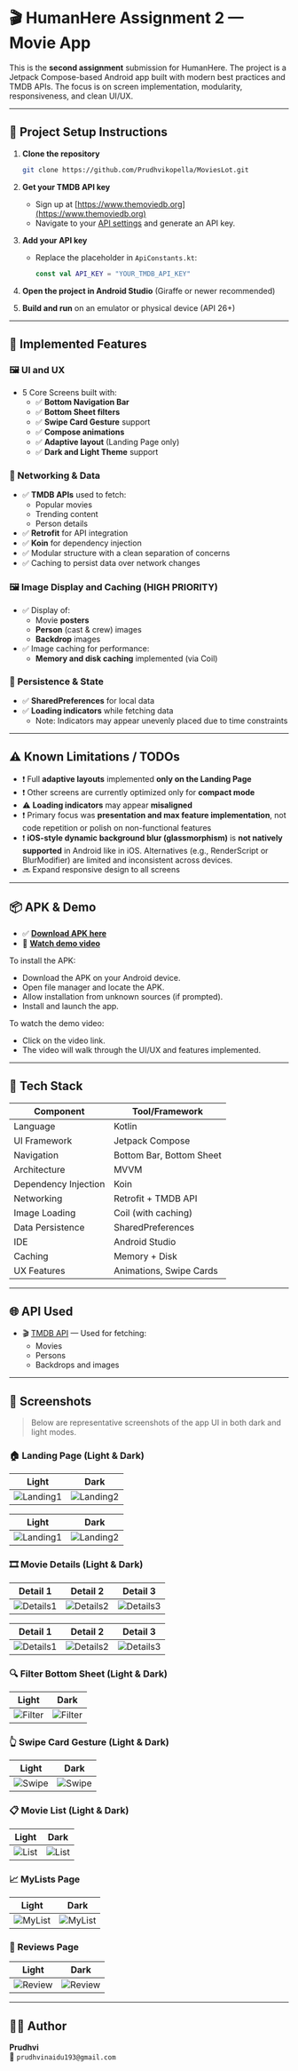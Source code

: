 # 🎬 HumanHere Assignment 2 — Movie App

This is the **second assignment** submission for HumanHere. The project is a Jetpack Compose-based Android app built with modern best practices and TMDB APIs. The focus is on screen implementation, modularity, responsiveness, and clean UI/UX.

---

## 📁 Project Setup Instructions

1. **Clone the repository**
   ```bash
   git clone https://github.com/Prudhvikopella/MoviesLot.git
   ```

2. **Get your TMDB API key**
   - Sign up at [https://www.themoviedb.org](https://www.themoviedb.org)
   - Navigate to your [API settings](https://www.themoviedb.org/settings/api) and generate an API key.

3. **Add your API key**
   - Replace the placeholder in `ApiConstants.kt`:
     ```kotlin
     const val API_KEY = "YOUR_TMDB_API_KEY"
     ```

4. **Open the project in Android Studio** (Giraffe or newer recommended)

5. **Build and run** on an emulator or physical device (API 26+)

---

## 🚀 Implemented Features

### 🖼️ UI and UX

- 5 Core Screens built with:
  - ✅ **Bottom Navigation Bar**
  - ✅ **Bottom Sheet filters**
  - ✅ **Swipe Card Gesture** support
  - ✅ **Compose animations**
  - ✅ **Adaptive layout** (Landing Page only)
  - ✅ **Dark and Light Theme** support

### 🔁 Networking & Data

- ✅ **TMDB APIs** used to fetch:
  - Popular movies
  - Trending content
  - Person details
- ✅ **Retrofit** for API integration
- ✅ **Koin** for dependency injection
- ✅ Modular structure with a clean separation of concerns
- ✅ Caching to persist data over network changes

### 🖼️ Image Display and Caching (HIGH PRIORITY)

- ✅ Display of:
  - Movie **posters**
  - **Person** (cast & crew) images
  - **Backdrop** images
- ✅ Image caching for performance:
  - **Memory and disk caching** implemented (via Coil)

### 💾 Persistence & State

- ✅ **SharedPreferences** for local data
- ✅ **Loading indicators** while fetching data
  - Note: Indicators may appear unevenly placed due to time constraints

---

## ⚠️ Known Limitations / TODOs

- ❗ Full **adaptive layouts** implemented **only on the Landing Page**
- ❗ Other screens are currently optimized only for **compact mode**
- ⚠️ **Loading indicators** may appear **misaligned**
- ❗ Primary focus was **presentation and max feature implementation**, not code repetition or polish on non-functional features
- ❗ **iOS-style dynamic background blur (glassmorphism)** is **not natively supported** in Android like in iOS. Alternatives (e.g., RenderScript or BlurModifier) are limited and inconsistent across devices.
- 🔜 Expand responsive design to all screens

---

## 📦 APK & Demo

- ✅ [**Download APK here**](https://github.com/Prudhvikopella/MoviesLot/blob/master/movieslot.apk) 
- 🎥 [**Watch demo video**](https://drive.google.com/file/d/1YNRcG_v6pzwD4tmslsYHtZOJRSGXmr63/view?usp=sharing) 

To install the APK:
- Download the APK on your Android device.
- Open file manager and locate the APK.
- Allow installation from unknown sources (if prompted).
- Install and launch the app.

To watch the demo video:
- Click on the video link.
- The video will walk through the UI/UX and features implemented.

---

## 📂 Tech Stack

| Component              | Tool/Framework           |
|------------------------|--------------------------|
| Language               | Kotlin                   |
| UI Framework           | Jetpack Compose          |
| Navigation             | Bottom Bar, Bottom Sheet |
| Architecture           | MVVM                     |
| Dependency Injection   | Koin                     |
| Networking             | Retrofit + TMDB API      |
| Image Loading          | Coil (with caching)      |
| Data Persistence       | SharedPreferences        |
| IDE                    | Android Studio           |
| Caching                | Memory + Disk            |
| UX Features            | Animations, Swipe Cards  |

---

## 🌐 API Used

- 🎬 [TMDB API](https://developer.themoviedb.org/) — Used for fetching:
  - Movies
  - Persons
  - Backdrops and images

---

## 📸 Screenshots

> Below are representative screenshots of the app UI in both dark and light modes.

### 🏠 Landing Page (Light & Dark)

| Light | Dark |
|-------|------|
| ![Landing1](https://github.com/Prudhvikopella/MoviesLot/blob/master/landing_page_1.png) | ![Landing2](https://github.com/Prudhvikopella/MoviesLot/blob/master/dark_landing_page_1.png) |

| Light | Dark |
|-------|------|
| ![Landing1](https://github.com/Prudhvikopella/MoviesLot/blob/master/landing_page_2.png) | ![Landing2](https://github.com/Prudhvikopella/MoviesLot/blob/master/dark_landing_page_2.png) |

### 🎞️ Movie Details (Light & Dark)

| Detail 1 | Detail 2 | Detail 3 |
|----------|----------|----------|
| ![Details1](https://github.com/Prudhvikopella/MoviesLot/blob/master/movie_detail_1.png) | ![Details2](https://github.com/Prudhvikopella/MoviesLot/blob/master/movie_detail_2.png) | ![Details3](https://github.com/Prudhvikopella/MoviesLot/blob/master/movie_detail_3.png) |

| Detail 1 | Detail 2 | Detail 3 |
|----------|----------|----------|
| ![Details1](https://github.com/Prudhvikopella/MoviesLot/blob/master/dark_movie_detail_1.png) | ![Details2](https://github.com/Prudhvikopella/MoviesLot/blob/master/dark_movie_detail_2.png) | ![Details3](https://github.com/Prudhvikopella/MoviesLot/blob/master/dark_movie_detail_3.png) |

### 🔍 Filter Bottom Sheet (Light & Dark)

| Light | Dark |
|-------|------|
| ![Filter](https://github.com/Prudhvikopella/MoviesLot/blob/master/filter_menu.png) | ![Filter](https://github.com/Prudhvikopella/MoviesLot/blob/master/filter_dark.png) |

### 👆 Swipe Card Gesture (Light & Dark)

| Light | Dark |
|-------|------|
| ![Swipe](https://github.com/Prudhvikopella/MoviesLot/blob/master/swipegesture.png) |  ![Swipe](https://github.com/Prudhvikopella/MoviesLot/blob/master/swipegesture.png) |


### 📋 Movie List (Light & Dark)

| Light | Dark |
|-------|------|
| ![List](https://github.com/Prudhvikopella/MoviesLot/blob/master/list_light.png) |  ![List](https://github.com/Prudhvikopella/MoviesLot/blob/master/dark_list_page.png) |

### 📈 MyLists Page

| Light | Dark |
|-------|------|
| ![MyList](https://github.com/Prudhvikopella/MoviesLot/blob/master/mylist.png) |  ![MyList](https://github.com/Prudhvikopella/MoviesLot/blob/master/dark_my_lits.png) |

### 💬 Reviews Page

| Light | Dark |
|-------|------|
| ![Review](https://github.com/Prudhvikopella/MoviesLot/blob/master/reviews.png) |  ![Review](https://github.com/Prudhvikopella/MoviesLot/blob/master/dark_review.png) |

---

## 👨‍💻 Author

**Prudhvi**  
📧 `prudhvinaidu193@gmail.com`
